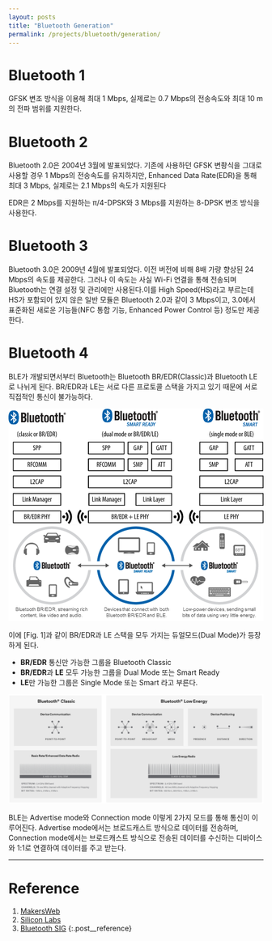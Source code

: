 ```yaml
---
layout: posts
title: "Bluetooth Generation"
permalink: /projects/bluetooth/generation/
---
```


# Bluetooth 1

GFSK 변조 방식을 이용해 최대 1 Mbps, 실제로는 0.7 Mbps의 전송속도와 최대 10 m의 전파 범위를 지원한다.

# Bluetooth 2

Bluetooth 2.0은 2004년 3월에 발표되었다. 기존에 사용하던 GFSK 변좡식을 그대로 사용할 경우 1 Mbps의 전송속도를 유지하지만, Enhanced Data Rate(EDR)을 통해 최대 3 Mbps, 실제로는 2.1 Mbps의 속도가 지원된다

EDR은 2 Mbps를 지원하는 π/4-DPSK와 3 Mbps를 지원하는 8-DPSK 변조 방식을 사용한다.

# Bluetooth 3

Bluetooth 3.0은 2009년 4월에 발표되었다. 이전 버전에 비해 8배 가량 향상된 24 Mbps의 속도를 제공한다. 그러나 이 속도는 사실 Wi-Fi 연결을 통해 전송되며 Bluetooth는 연결 설정 및 관리에만 사용된다.이를 High Speed(HS)라고 부르는데 HS가 포함되어 있지 않은 일반 모듈은 Bluetooth 2.0과 같이 3 Mbps이고, 3.0에서 표준화된 새로운 기능들(NFC 통합 기능, Enhanced Power Control 등) 정도만 제공한다.

# Bluetooth 4

BLE가 개발되면서부터 Bluetooth는 Bluetooth BR/EDR(Classic)과 Bluetooth LE로 나뉘게 된다. BR/EDR과 LE는 서로 다른 프로토콜 스택을 가지고 있기 때문에 서로 직접적인 통신이 불가능하다.

<div class="post__stage-container">
    <div class="post__stage">
        <img class="modal" src="/_pages/projects/bluetooth/images/generation/1.png" alt="<b>[Fig. 1]</b> Bluetooth 프로토콜 스택 <a href='#Reference'>[1]</a>."/>
    </div>
    <div class="post__stage">
        <img class="modal" src="/_pages/projects/bluetooth/images/generation/2.png" alt="<b>[Fig. 2]</b> Bluetooth 듀얼모드 <a href='#Reference'>[2]</a>."/>
    </div>
</div>

이에 [Fig. 1]과 같이 BR/EDR과 LE 스택을 모두 가지는 듀얼모드(Dual Mode)가 등장하게 된다.

- **BR/EDR** 통신만 가능한 그룹을 Bluetooth Classic
- **BR/EDR**과 **LE** 모두 가능한 그룹을 Dual Mode 또는 Smart Ready
- **LE**만 가능한 그룹은 Single Mode 또는 Smart 라고 부른다.

<img class="modal" src="/_pages/projects/bluetooth/images/generation/3.png" alt="<b>[Fig. 3]</b> Bluetooth Classic과 LE의 비교 <a href='#Reference'>[3]</a>."/>

BLE는 Advertise mode와 Connection mode 이렇게 2가지 모드를 통해 통신이 이루어진다. Advertise mode에서는 브로드캐스트 방식으로 데이터를 전송하며, Connection mode에서는 브로드캐스트 방식으로 전송된 데이터를 수신하는 디바이스와 1:1로 연결하여 데이터를 주고 받는다.


---

# <a name="Reference"></a>Reference

1. <a href='https://makersweb.net/embedded/14289' target='_blank'>MakersWeb</a>
2. <a href='https://community.silabs.com/s/share/a5U1M000000knyFUAQ/a-short-history-of-the-bluetooth-ble-standard-ble-beacons-and-gatt?language=en_US' target='_blank'>Silicon Labs</a>
3. <a href='https://www.bluetooth.com/learn-about-bluetooth/tech-overview/' target='_blank'>Bluetooth SIG</a>
{:.post__reference}